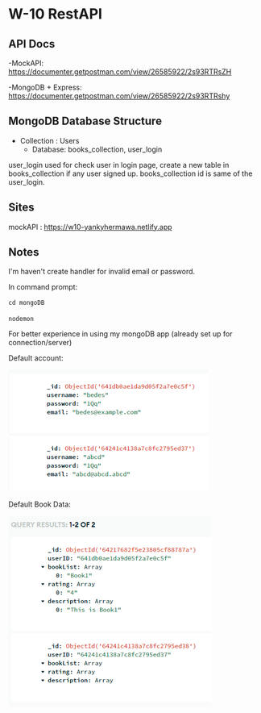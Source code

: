 # W-10 RestAPI

## API Docs
-MockAPI: https://documenter.getpostman.com/view/26585922/2s93RTRsZH

-MongoDB + Express: https://documenter.getpostman.com/view/26585922/2s93RTRshy

## MongoDB Database Structure

- Collection : Users
  -  Database: books_collection, user_login

user_login used for check user in login page, create a new table in books_collection if any user signed up. books_collection id is same of the user_login.

## Sites

mockAPI : https://w10-yankyhermawa.netlify.app

## Notes
I'm haven't create handler for invalid email or password.

In command prompt:
```
cd mongoDB

nodemon
```
For better experience in using my mongoDB app (already set up for connection/server)

Default account:

![Default User Account](./assets/default_user_login.png)

Default Book Data:


![Default User Book](./assets//default_user_book.png)
